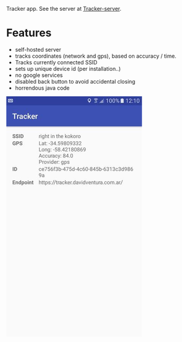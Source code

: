Tracker app.
See the server at [Tracker-server](https://github.com/davidventura/tracker-server).

# Features

* self-hosted server
* tracks coordinates (network and gps), based on accuracy / time.
* Tracks currently connected SSID
* sets up unique device id (per installation..)
* no google services
* disabled back button to avoid accidental closing
* horrendous java code

![img](/images/screen.jpg?raw=true)

